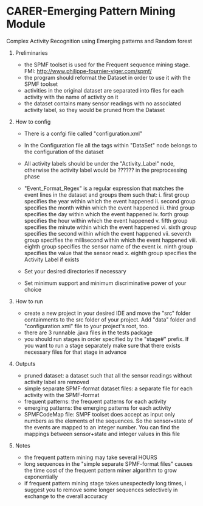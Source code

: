 # CARER-Emerging Pattern Mining Module
Complex Activity Recognition using Emerging patterns and Random forest

1. Preliminaries
	* the SPMF toolset is used for the Frequent sequence mining stage. FMI: http://www.philippe-fournier-viger.com/spmf/
	* the program should reformat the Dataset in order to use it with the SPMF toolset
	* activities in the original dataset are separated into files for each activity with the name of activity on it
	* the dataset contains many sensor readings with no associated activity label, so they would be pruned 
		from the Dataset
	
2. How to config
	* There is a confgi file called "configuration.xml"
	* In the Configuration file all the tags within "DataSet" node belongs to the configuration of the dataset
	* All activity labels should be under the "Activity_Label" node, otherwise the activity label would 
		be ?????? in the preprocessing phase
	* "Event_Format_Regex" is a regular expression that matches the event lines in the dataset and groups 
		them such that:
		   i. first group specifies the year within which the event happened
		  ii. second group specifies the month within which the event happened
		 iii. third group specifies the day within which the event happened
		  iv. forth group specifies the hour within which the event happened
		   v. fifth group specifies the minute within which the event happened
		  vi. sixth group specifies the second within which the event happened
		 vii. seventh group specifies the millisecond within which the event happened
		viii. eighth group specifies the sensor name of the event
		  ix. ninth group specifies the value that the sensor read
		   x. eighth group specifies the Activity Label if exists
		   
	* Set your desired directories if necessary
	* Set minimum support and minimum discriminative power of your choice
	
3. How to run
	* create a new project in your desired IDE and move the "src" folder containments to the src folder of 
		your project. Add "data" folder and "configuration.xml" file to your project's root, too.
	* there are 3 runnable .java files in the tests package
	* you should run stages in order specified by the "stage#" prefix. If you want to run a stage separately 
		make sure that there exists necessary files for that stage in advance
	
		  
4. Outputs
	* pruned dataset: a dataset such that all the sensor readings without activity label are removed
	* simple separate SPMF-format dataset files: a separate file for each activity with the SPMF-format
	* frequent patterns: the frequent patterns for each activity
	* emerging patterns: the emerging patterns for each activity
	* SPMFCodeMap file: SMPF toolset does accept as input only numbers as the elements of the sequences. 
		So the sensor+state of the events are mapped to an integer number. You can find the mappings between 
		sensor+state and integer values in this file
	
5. Notes
	* the frequent pattern mining may take several HOURS
	* long sequences in the "simple separate SPMF-format files" causes the time cost of the frequent pattern miner 
		algorithm to grow exponentially
	* if frequent pattern mining stage takes unexpectedly long times, i suggest you to remove some longer sequences 
		selectively in exchange to the overall accuracy
